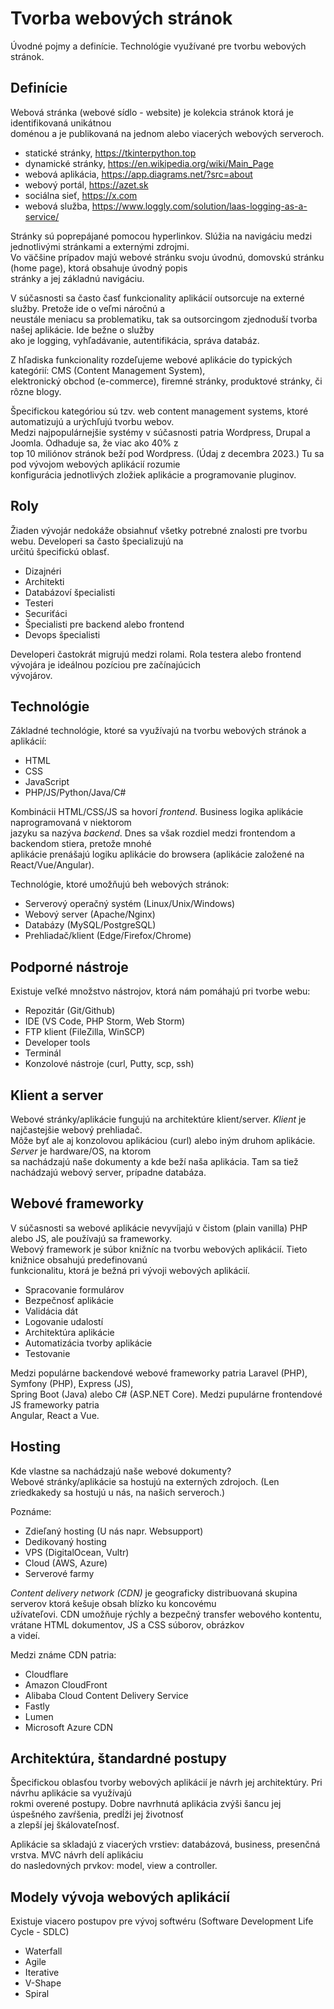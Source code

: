 # Tvorba webových stránok

Úvodné pojmy a definície. Technológie využívané pre tvorbu webových stránok. 

## Definície

Webová stránka (webové sídlo - website) je kolekcia stránok ktorá je identifikovaná unikátnou  
doménou a je publikovaná na jednom alebo viacerých webových serveroch.  

- statické stránky, https://tkinterpython.top
- dynamické stránky, https://en.wikipedia.org/wiki/Main_Page 
- webová aplikácia, https://app.diagrams.net/?src=about
- webový portál, https://azet.sk
- sociálna sieť, https://x.com
- webová služba, https://www.loggly.com/solution/laas-logging-as-a-service/

Stránky sú poprepájané pomocou hyperlinkov. Slúžia na navigáciu medzi jednotlivými stránkami a externými zdrojmi.  
Vo väčšine prípadov majú webové stránku svoju úvodnú, domovskú stránku (home page), ktorá obsahuje úvodný popis  
stránky a jej základnú navigáciu.  

V súčasnosti sa často časť funkcionality aplikácií outsorcuje na externé služby. Pretože ide o veľmi náročnú a  
neustále meniacu sa problematiku, tak sa outsorcingom zjednoduší tvorba našej aplikácie. Ide bežne o služby  
ako je logging, vyhľadávanie, autentifikácia, správa databáz.  

Z hľadiska funkcionality rozdeľujeme webové aplikácie do typických kategórií: CMS (Content Management System),  
elektronický obchod (e-commerce), firemné stránky, produktové stránky, či rôzne blogy.  

Špecifickou kategóriou sú tzv. web content management systems, ktoré automatizujú a urýchľujú tvorbu webov.   
Medzi najpopulárnejšie systémy v súčasnosti patria Wordpress, Drupal a Joomla. Odhaduje sa, že viac ako 40% z  
top 10 miliónov stránok beží pod Wordpress. (Údaj z decembra 2023.) Tu sa pod vývojom webových aplikácií rozumie  
konfigurácia jednotlivých zložiek aplikácie a programovanie pluginov.  

## Roly 

Žiaden vývojár nedokáže obsiahnuť všetky potrebné znalosti pre tvorbu webu. Developeri sa často špecializujú na  
určitú špecifickú oblasť. 

- Dizajnéri
- Architekti
- Databázoví špecialisti
- Testeri
- Securiťáci
- Špecialisti pre backend alebo frontend
- Devops špecialisti

Developeri častokrát migrujú medzi rolami. Rola testera alebo frontend vývojára je ideálnou pozíciou pre začínajúcich  
vývojárov. 


## Technológie

Základné technológie, ktoré sa využívajú na tvorbu webových stránok a aplikácií:

- HTML
- CSS
- JavaScript
- PHP/JS/Python/Java/C#

Kombinácii HTML/CSS/JS sa hovorí *frontend*. Business logika aplikácie naprogramovaná v niektorom  
jazyku sa nazýva *backend*. Dnes sa však rozdiel medzi frontendom a backendom stiera, pretože mnohé  
aplikácie prenášajú logiku aplikácie do browsera (aplikácie založené na React/Vue/Angular).  

Technológie, ktoré umožňujú beh webových stránok:

- Serverový operačný systém (Linux/Unix/Windows)
- Webový server (Apache/Nginx) 
- Databázy (MySQL/PostgreSQL) 
- Prehliadač/klient (Edge/Firefox/Chrome)

## Podporné nástroje

Existuje veľké množstvo nástrojov, ktorá nám pomáhajú pri tvorbe webu:  

- Repozitár (Git/Github)
- IDE (VS Code, PHP Storm, Web Storm)
- FTP klient (FileZilla, WinSCP)
- Developer tools
- Terminál
- Konzolové nástroje (curl, Putty, scp, ssh)
  
## Klient a server

Webové stránky/aplikácie fungujú na architektúre klient/server. *Klient* je najčastejšie webový prehliadač.  
Môže byť ale aj konzolovou aplikáciou (curl) alebo iným druhom aplikácie. *Server* je hardware/OS, na ktorom  
sa nachádzajú naše dokumenty a kde beží naša aplikácia. Tam sa tiež nachádzajú webový server, prípadne databáza.  

## Webové frameworky

V súčasnosti sa webové aplikácie nevyvíjajú v čistom (plain vanilla) PHP alebo JS, ale používajú sa frameworky.  
Webový framework je súbor knižníc na tvorbu webových aplikácií. Tieto knižnice obsahujú predefinovanú  
funkcionalitu, ktorá je bežná pri vývoji webových aplikácií.  

- Spracovanie formulárov
- Bezpečnosť aplikácie
- Validácia dát
- Logovanie udalostí
- Architektúra aplikácie
- Automatizácia tvorby aplikácie
- Testovanie

Medzi populárne backendové webové frameworky patria Laravel (PHP), Symfony (PHP), Express (JS),  
Spring Boot (Java) alebo C# (ASP.NET Core). Medzi pupulárne frontendové JS frameworky patria  
Angular, React a Vue.  

## Hosting 

Kde vlastne sa nachádzajú naše webové dokumenty?  
Webové stránky/aplikácie sa hostujú na externých zdrojoch. (Len zriedkakedy sa hostujú u nás, na našich serveroch.)  

Poznáme:

- Zdieľaný hosting (U nás napr. Websupport)
- Dedikovaný hosting
- VPS (DigitalOcean, Vultr)
- Cloud (AWS, Azure)
- Serverové farmy

*Content delivery network (CDN)* je geograficky distribuovaná skupina serverov ktorá kešuje obsah blízko ku koncovému  
užívateľovi. CDN umožňuje rýchly a bezpečný transfer webového kontentu, vrátane HTML dokumentov, JS a CSS súborov, obrázkov  
a videí. 

Medzi známe CDN patria:

- Cloudflare
- Amazon CloudFront
- Alibaba Cloud Content Delivery Service
- Fastly
- Lumen
- Microsoft Azure CDN



## Architektúra, štandardné postupy

Špecifickou oblasťou tvorby webových aplikácií je návrh jej architektúry. Pri návrhu aplikácie sa využívajú  
rokmi overené postupy. Dobre navrhnutá aplikácia zvýši šancu jej úspešného zavŕšenia, predĺži jej životnosť   
a zlepší jej škálovateľnosť.  

Aplikácie sa skladajú z viacerých vrstiev: databázová, business, presenčná vrstva. MVC návrh delí aplikáciu  
do nasledovných prvkov: model, view a controller.  

## Modely vývoja webových aplikácií

Existuje viacero postupov pre vývoj softwéru (Software Development Life Cycle - SDLC)

- Waterfall
- Agile
- Iterative
- V-Shape
- Spiral

  



